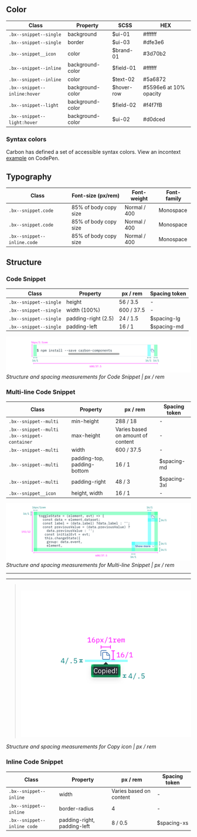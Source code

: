 ## Color

| Class                                               | Property        |SCSS       | HEX     |
|-----------------------------------------------------|-----------------|-----------|---------|
| `.bx--snippet--single`                              | background      | $ui-01    | #ffffff |
| `.bx--snippet--single`                              | border          | $ui-03    | #dfe3e6 |  
| `.bx--snippet__icon`                                | color           | $brand-01 | #3d70b2 |
| `.bx--snippet--inline`                              | background-color| $field-01 | #ffffff |
| `.bx--snippet--inline`                              | color           | $text-02  | #5a6872 |
| `.bx--snippet--inline:hover`                        | background-color| $hover-row| #5596e6 at 10% opacity|
| `.bx--snippet--light`                               | background-color| $field-02 | #f4f7fB |
| `.bx--snippet--light:hover`                         | background-color| $ui-02    | #d0dced |


### Syntax colors
Carbon has defined a set of accessible syntax colors. View an incontext [example](https://codepen.io/team/carbon/full/eKMBLw/) on CodePen.


## Typography

| Class                      | Font-size (px/rem)     | Font-weight  | Font-family |
|----------------------------|------------------------|--------------|-------------|
| `.bx--snippet.code`        | 85% of body copy size  | Normal / 400 | Monospace   |
| `.bx--snippet.code`        | 85% of body copy size  | Normal / 400 | Monospace   |
| `.bx--snippet--inline.code`| 85% of body copy size  | Normal / 400 | Monospace   |

## Structure


### Code Snippet

| Class                  | Property           | px / rem   | Spacing token |
|------------------------|--------------------|------------|---------------|
| `.bx--snippet--single` | height             | 56  / 3.5  | -             |
| `.bx--snippet--single` | width (100%)       | 600 / 37.5 | -             |
| `.bx--snippet--single` | padding-right (2.5)| 24  / 1.5  | $spacing-lg   |
| `.bx--snippet--single` | padding-left       | 16  / 1    | $spacing-md   |

<!-- Not done with spacing but with positioning
|| Spacing: icon & tooltip | 4 | 0.5| -->

![](images/code-snippet-style-1.png)
_Structure and spacing measurements for Code Snippet | px / rem_



### Multi-line Code Snippet

| Class                                       | Property                    | px / rem   | Spacing token |
|---------------------------------------------|-----------------------------|------------|---------------|
| `.bx--snippet--multi`                       | min-height                  | 288 / 18   | -             |
| `.bx--snippet--multi .bx--snippet-container`| max-height                  | Varies based on amount of content | - |
| `.bx--snippet--multi`                       | width                       | 600 / 37.5 | -             |
| `.bx--snippet--multi`                       | padding-top, padding-bottom | 16  / 1    | $spacing-md   |
| `.bx--snippet--multi`                       | padding-right               | 48  / 3    | $spacing-3xl  |
| `.bx--snippet__icon`                        | height, width               | 16  / 1    | -             |


![](images/code-snippet-style-2.png)
_Structure and spacing measurements for Multi-line Snippet | px / rem_


---
***
> 
![](images/code-snippet-style-3.png)

_Structure and spacing measurements for Copy icon | px / rem_


### Inline Code Snippet

| Class                     | Property                    | px  / rem               | Spacing token |
|---------------------------|-----------------------------|-------------------------|---------------|
|`.bx--snippet--inline`     | width                       | Varies based on content | - |
|`.bx--snippet--inline`     | border-radius               | 4                       | - |
|`.bx--snippet--inline code`| padding-right, padding-left | 8 / 0.5                 | $spacing-xs   |

<!-- || height             | 22 | 1.375 | (not expliciily defined) -->
